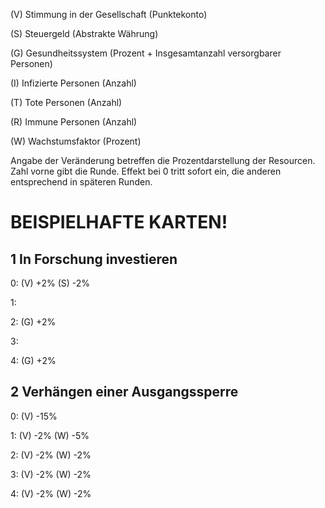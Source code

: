 (V) Stimmung in der Gesellschaft (Punktekonto)

(S) Steuergeld (Abstrakte Währung)

(G) Gesundheitssystem (Prozent + Insgesamtanzahl versorgbarer Personen)

(I) Infizierte Personen (Anzahl)

(T) Tote Personen (Anzahl)

(R) Immune Personen (Anzahl)

(W) Wachstumsfaktor (Prozent)

Angabe der Veränderung betreffen die Prozentdarstellung der Resourcen.
Zahl vorne gibt die Runde. Effekt bei 0 tritt sofort ein, die anderen entsprechend in späteren Runden.

BEISPIELHAFTE KARTEN!
=====================

## 1 In Forschung investieren

0: (V) +2% (S) -2%

1:

2: (G) +2%

3:

4: (G) +2%

## 2 Verhängen einer Ausgangssperre

0: (V) -15%

1: (V) -2% (W) -5%

2: (V) -2% (W) -2%

3: (V) -2% (W) -2%

4: (V) -2% (W) -2%
